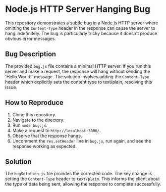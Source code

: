 # Node.js HTTP Server Hanging Bug

This repository demonstrates a subtle bug in a Node.js HTTP server where omitting the `Content-Type` header in the response can cause the server to hang indefinitely.  The bug is particularly tricky because it doesn't produce obvious error messages.

## Bug Description

The provided `bug.js` file contains a minimal HTTP server.  If you run this server and make a request, the response will hang without sending the 'Hello World!' message. The solution involves adding the `Content-Type` header which explicitly sets the content type to text/plain, resolving this issue.

## How to Reproduce

1. Clone this repository.
2. Navigate to the directory.
3. Run `node bug.js`.
4. Make a request to `http://localhost:3000/`.
5. Observe that the response hangs.
6. Uncomment the `res.setHeader` line in `bug.js`, run again, and see the response working as expected.

## Solution

The `bugSolution.js` file provides the corrected code. The key change is setting the `Content-Type` header to `text/plain`. This informs the client about the type of data being sent, allowing the response to complete successfully.
